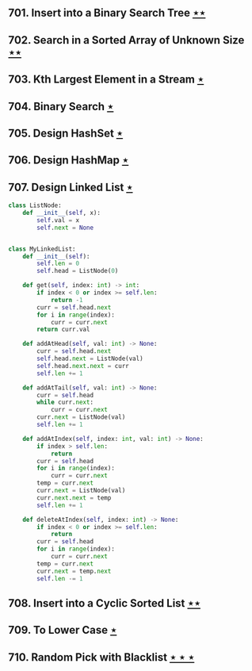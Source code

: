 ## 701. Insert into a Binary Search Tree [$\star\star$](https://leetcode.com/problems/insert-into-a-binary-search-tree)

## 702. Search in a Sorted Array of Unknown Size [$\star\star$](https://leetcode.com/problems/search-in-a-sorted-array-of-unknown-size)

## 703. Kth Largest Element in a Stream [$\star$](https://leetcode.com/problems/kth-largest-element-in-a-stream)

## 704. Binary Search [$\star$](https://leetcode.com/problems/binary-search)

## 705. Design HashSet [$\star$](https://leetcode.com/problems/design-hashset)

## 706. Design HashMap [$\star$](https://leetcode.com/problems/design-hashmap)

## 707. Design Linked List [$\star$](https://leetcode.com/problems/design-linked-list)

```python
class ListNode:
    def __init__(self, x):
        self.val = x
        self.next = None


class MyLinkedList:
    def __init__(self):
        self.len = 0
        self.head = ListNode(0)

    def get(self, index: int) -> int:
        if index < 0 or index >= self.len:
            return -1
        curr = self.head.next
        for i in range(index):
            curr = curr.next
        return curr.val

    def addAtHead(self, val: int) -> None:
        curr = self.head.next
        self.head.next = ListNode(val)
        self.head.next.next = curr
        self.len += 1

    def addAtTail(self, val: int) -> None:
        curr = self.head
        while curr.next:
            curr = curr.next
        curr.next = ListNode(val)
        self.len += 1

    def addAtIndex(self, index: int, val: int) -> None:
        if index > self.len:
            return
        curr = self.head
        for i in range(index):
            curr = curr.next
        temp = curr.next
        curr.next = ListNode(val)
        curr.next.next = temp
        self.len += 1

    def deleteAtIndex(self, index: int) -> None:
        if index < 0 or index >= self.len:
            return
        curr = self.head
        for i in range(index):
            curr = curr.next
        temp = curr.next
        curr.next = temp.next
        self.len -= 1
```

## 708. Insert into a Cyclic Sorted List [$\star\star$](https://leetcode.com/problems/insert-into-a-cyclic-sorted-list)

## 709. To Lower Case [$\star$](https://leetcode.com/problems/to-lower-case)

## 710. Random Pick with Blacklist [$\star\star\star$](https://leetcode.com/problems/random-pick-with-blacklist)
